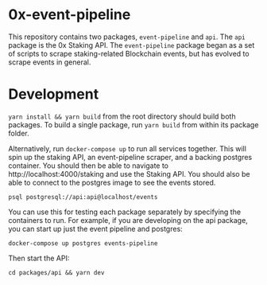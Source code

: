 # 0x-event-pipeline

This repository contains two packages, `event-pipeline` and `api`. The `api` package is the 0x Staking API. The `event-pipeline` package began as a set of scripts to scrape staking-related Blockchain events, but has evolved to scrape events in general.

# Development

`yarn install && yarn build` from the root directory should build both packages.
To build a single package, run `yarn build` from within its package folder.

Alternatively, run `docker-compose up` to run all services together.
This will spin up the staking API, an event-pipeline scraper, and a backing postgres container.
You should then be able to navigate to http://localhost:4000/staking and use the Staking API.
You should also be able to connect to the postgres image to see the events stored.

```
psql postgresql://api:api@localhost/events
```

You can use this for testing each package separately by specifying the containers to run.
For example, if you are developing on the api package, you can start up just the event pipeline and postgres:

```
docker-compose up postgres events-pipeline
```

Then start the API:

```
cd packages/api && yarn dev
```
